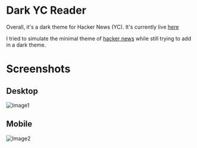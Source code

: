 # Dark YC Reader
Overall, it's a dark theme for Hacker News (YC). It's currently live [here](https://dark-hn.imfast.io/)

I tried to simulate the minimal theme of [hacker news](https://news.ycombinator.com/) while still trying to add in a dark theme.

# Screenshots

## Desktop
![Image1](https://user-images.githubusercontent.com/8891729/86559392-7a020480-bf21-11ea-899f-38dd9b660878.png)

## Mobile
![Image2](https://user-images.githubusercontent.com/8891729/86559448-93a34c00-bf21-11ea-8095-d4454e1fd358.png)

